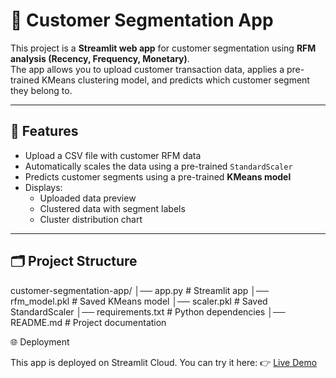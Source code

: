 # 🛒 Customer Segmentation App

This project is a **Streamlit web app** for customer segmentation using **RFM analysis (Recency, Frequency, Monetary)**.  
The app allows you to upload customer transaction data, applies a pre-trained KMeans clustering model, and predicts which customer segment they belong to.

---

## 🚀 Features
- Upload a CSV file with customer RFM data
- Automatically scales the data using a pre-trained `StandardScaler`
- Predicts customer segments using a pre-trained **KMeans model**
- Displays:
  - Uploaded data preview
  - Clustered data with segment labels
  - Cluster distribution chart

---

## 🗂️ Project Structure
customer-segmentation-app/
│── app.py # Streamlit app
│── rfm_model.pkl # Saved KMeans model
│── scaler.pkl # Saved StandardScaler
│── requirements.txt # Python dependencies
│── README.md # Project documentation

🌐 Deployment

This app is deployed on Streamlit Cloud.
You can try it here: 👉 [Live Demo](https://customer-segmentation-app-t3engyahu3dgavmmzjctkh.streamlit.app/)
